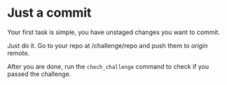 # Just a commit

Your first task is simple, you have unstaged changes you want to commit.

Just do it. Go to your repo at /challenge/repo and push them to _origin_ remote.

After you are done, run the `chech_challenge` command to check if you passed the challenge.

